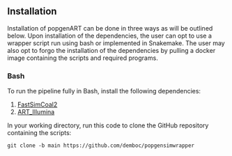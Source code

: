 ## Installation 

Installation of popgenART can be done in three ways as will be outlined below. Upon installation of the dependencies, the user can opt to use a wrapper script run using bash or implemented in Snakemake. The user may also opt to forgo the installation of the dependencies by pulling a docker image containing the scripts and required programs. 

### Bash
To run the pipeline fully in Bash, install the following dependencies:
1. [FastSimCoal2](https://cmpg.unibe.ch/software/fastsimcoal28/)
2. [ART_Illumina](https://www.niehs.nih.gov/research/resources/software/biostatistics/art)

In your working directory, run this code to clone the GitHub repository containing the scripts:
```
git clone -b main https://github.com/demboc/popgensimwrapper
```
